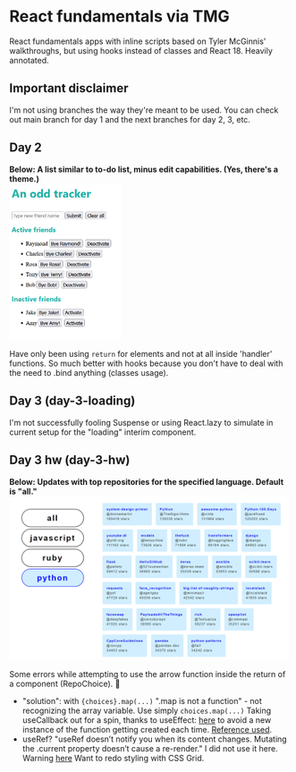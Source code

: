 # React fundamentals via TMG
React fundamentals apps with inline scripts based on Tyler McGinnis' walkthroughs, but using hooks instead of classes and React 18. Heavily annotated.

## Important disclaimer
I'm not using branches the way they're meant to be used. You can check out main branch for day 1 and the next branches for day 2, 3, etc.

## Day 2
**Below: A list similar to to-do list, minus edit capabilities. (Yes, there's a theme.)**<br>
<img src="https://raw.githubusercontent.com/h-yung/react-tmg/main/day-2-hw.png?token=GHSAT0AAAAAABVMLGSR4UAD7EWCAXBRQRVQYV6DMKA" alt="day 2 screen" width="200"/> 

Have only been using `return` for elements and not at all inside 'handler' functions.
So much better with hooks because you don't have to deal with the need to .bind anything (classes usage).

## Day 3 (day-3-loading)
I'm not successfully fooling Suspense or using React.lazy to simulate in current setup for the "loading" interim component.


## Day 3 hw (day-3-hw)
**Below: Updates with top repositories for the specified language. Default is "all."**<br>
<img src="https://raw.githubusercontent.com/h-yung/react-tmg/main/day-3-hw.png?token=GHSAT0AAAAAABVMLGSQVMULAJNTJSF64JDOYV6DIWQ" alt="day 2 screen" width="500"/>

Some errors while attempting to use the arrow function inside the return of a component (RepoChoice). 🤔
  - "solution": with `{choices}.map(...)` ".map is not a function" - not recognizing the array variable. Use simply `choices.map(...)`
  Taking useCallback out for a spin, thanks to useEffect: [here](https://reactjs.org/docs/hooks-reference.html#usecallback) to avoid a new instance of the function getting created each time. [Reference used](https://infinitypaul.medium.com/reactjs-useeffect-usecallback-simplified-91e69fb0e7a3).
  - useRef? "useRef doesn’t notify you when its content changes. Mutating the .current property doesn’t cause a re-render." I did not use it here. Warning [here](https://medium.com/@teh_builder/ref-objects-inside-useeffect-hooks-eb7c15198780)
Want to redo styling with CSS Grid.
